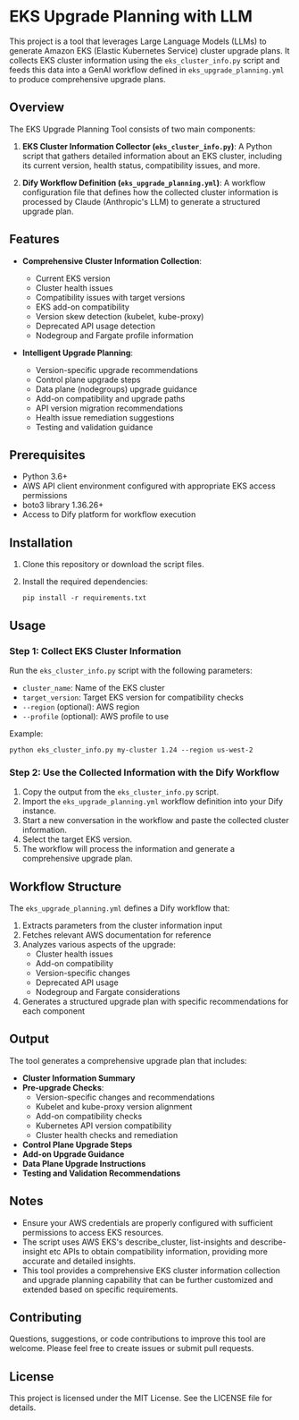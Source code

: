 # EKS Upgrade Planning with LLM

This project is a tool that leverages Large Language Models (LLMs) to generate Amazon EKS (Elastic Kubernetes Service) cluster upgrade plans. It collects EKS cluster information using the `eks_cluster_info.py` script and feeds this data into a GenAI workflow defined in `eks_upgrade_planning.yml` to produce comprehensive upgrade plans.

## Overview

The EKS Upgrade Planning Tool consists of two main components:

1. **EKS Cluster Information Collector (`eks_cluster_info.py`)**: A Python script that gathers detailed information about an EKS cluster, including its current version, health status, compatibility issues, and more.

2. **Dify Workflow Definition (`eks_upgrade_planning.yml`)**: A workflow configuration file that defines how the collected cluster information is processed by Claude (Anthropic's LLM) to generate a structured upgrade plan.

## Features

- **Comprehensive Cluster Information Collection**:
  - Current EKS version
  - Cluster health issues
  - Compatibility issues with target versions
  - EKS add-on compatibility
  - Version skew detection (kubelet, kube-proxy)
  - Deprecated API usage detection
  - Nodegroup and Fargate profile information

- **Intelligent Upgrade Planning**:
  - Version-specific upgrade recommendations
  - Control plane upgrade steps
  - Data plane (nodegroups) upgrade guidance
  - Add-on compatibility and upgrade paths
  - API version migration recommendations
  - Health issue remediation suggestions
  - Testing and validation guidance

## Prerequisites

- Python 3.6+
- AWS API client environment configured with appropriate EKS access permissions
- boto3 library 1.36.26+
- Access to Dify platform for workflow execution

## Installation

1. Clone this repository or download the script files.
2. Install the required dependencies:

   ```
   pip install -r requirements.txt
   ```

## Usage

### Step 1: Collect EKS Cluster Information

Run the `eks_cluster_info.py` script with the following parameters:

- `cluster_name`: Name of the EKS cluster
- `target_version`: Target EKS version for compatibility checks
- `--region` (optional): AWS region
- `--profile` (optional): AWS profile to use

Example:

```
python eks_cluster_info.py my-cluster 1.24 --region us-west-2
```

### Step 2: Use the Collected Information with the Dify Workflow

1. Copy the output from the `eks_cluster_info.py` script.
2. Import the `eks_upgrade_planning.yml` workflow definition into your Dify instance.
3. Start a new conversation in the workflow and paste the collected cluster information.
4. Select the target EKS version.
5. The workflow will process the information and generate a comprehensive upgrade plan.

## Workflow Structure

The `eks_upgrade_planning.yml` defines a Dify workflow that:

1. Extracts parameters from the cluster information input
2. Fetches relevant AWS documentation for reference
3. Analyzes various aspects of the upgrade:
   - Cluster health issues
   - Add-on compatibility
   - Version-specific changes
   - Deprecated API usage
   - Nodegroup and Fargate considerations
4. Generates a structured upgrade plan with specific recommendations for each component

## Output

The tool generates a comprehensive upgrade plan that includes:

- **Cluster Information Summary**
- **Pre-upgrade Checks**:
  - Version-specific changes and recommendations
  - Kubelet and kube-proxy version alignment
  - Add-on compatibility checks
  - Kubernetes API version compatibility
  - Cluster health checks and remediation
- **Control Plane Upgrade Steps**
- **Add-on Upgrade Guidance**
- **Data Plane Upgrade Instructions**
- **Testing and Validation Recommendations**

## Notes

- Ensure your AWS credentials are properly configured with sufficient permissions to access EKS resources.
- The script uses AWS EKS's describe_cluster, list-insights and describe-insight etc APIs to obtain compatibility information, providing more accurate and detailed insights.
- This tool provides a comprehensive EKS cluster information collection and upgrade planning capability that can be further customized and extended based on specific requirements.

## Contributing

Questions, suggestions, or code contributions to improve this tool are welcome. Please feel free to create issues or submit pull requests.

## License

This project is licensed under the MIT License. See the LICENSE file for details.
